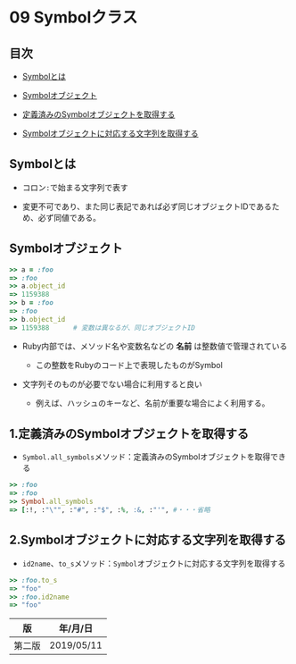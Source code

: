 09 Symbolクラス
==============

## 目次

* [Symbolとは](#Symbolとは)

* [Symbolオブジェクト](#Symbolオブジェクト)

* [定義済みのSymbolオブジェクトを取得する](#1定義済みのSymbolオブジェクトを取得する)

* [Symbolオブジェクトに対応する文字列を取得する](#2Symbolオブジェクトに対応する文字列を取得する)



## Symbolとは

* コロン`:`で始まる文字列で表す

* 変更不可であり、また同じ表記であれば必ず同じオブジェクトIDであるため、必ず同値である。



## Symbolオブジェクト

```ruby
>> a = :foo
=> :foo
>> a.object_id
=> 1159388
>> b = :foo
=> :foo
>> b.object_id
=> 1159388      # 変数は異なるが、同じオブジェクトID
```

* Ruby内部では、メソッド名や変数名などの **名前** は整数値で管理されている

  * この整数をRubyのコード上で表現したものがSymbol

* 文字列そのものが必要でない場合に利用すると良い

  * 例えば、ハッシュのキーなど、名前が重要な場合によく利用する。



## 1.定義済みのSymbolオブジェクトを取得する

* `Symbol.all_symbols`メソッド：定義済みのSymbolオブジェクトを取得できる

```ruby
>> :foo
=> :foo
>> Symbol.all_symbols
=> [:!, :"\"", :"#", :"$", :%, :&, :"'", #・・・省略
```



## 2.Symbolオブジェクトに対応する文字列を取得する

* `id2name`、`to_s`メソッド：`Symbol`オブジェクトに対応する文字列を取得する

```ruby
>> :foo.to_s
=> "foo"
>> :foo.id2name
=> "foo"
```



| 版     | 年/月/日   |
| ------ | ---------- |
| 第二版 | 2019/05/11 |
